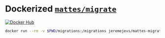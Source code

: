 # Dockerized [`mattes/migrate`](https://github.com/mattes/migrate)

[![Docker Hub](https://img.shields.io/badge/container-ready-blue.svg?style=flat-square)](https://hub.docker.com/r/jeremejevs/mattes-migrate)

```bash
docker run --rm -v $PWD/migrations:/migrations jeremejevs/mattes-migrate -path . -database $DATABASE_URL up
```
